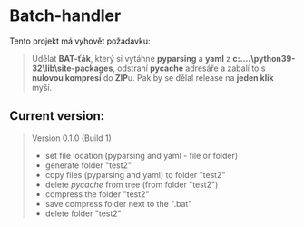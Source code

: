 # Batch-handler
Tento projekt má vyhovět požadavku:

> Udělat **BAT-ťák**, který si vytáhne **pyparsing** a **yaml** z **c:\....\python39-32\lib\site-packages**, odstraní **__pycache__** adresáře 
> a zabalí to s **nulovou kompresí** do **ZIP**u. Pak by se dělal release na **jeden klik** myší.


## Current version:
> Version 0.1.0 (Build 1)
> - set file location (pyparsing and yaml - file or folder)
> - generate folder "test2"
> - copy files (pyparsing and yaml) to folder "test2"
> - delete _pycache_ from tree (from folder "test2")
> - compress the folder "test2"
> - save compress folder next to the ".bat"
> - delete folder "test2"



